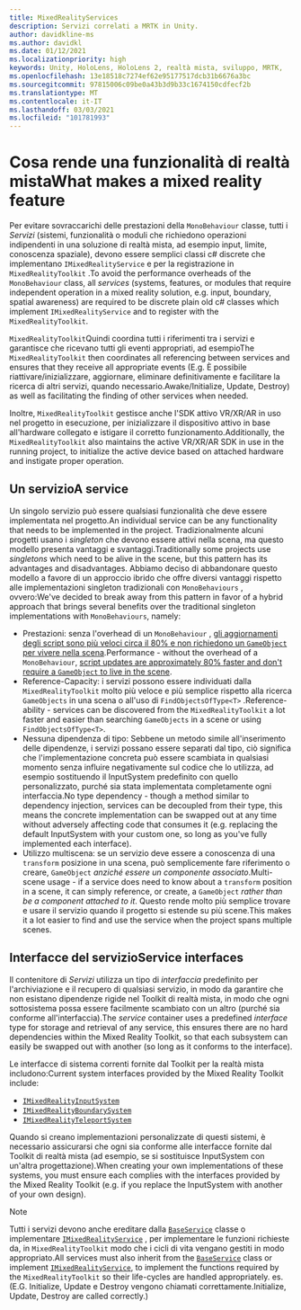 ```yaml
---
title: MixedRealityServices
description: Servizi correlati a MRTK in Unity.
author: davidkline-ms
ms.author: davidkl
ms.date: 01/12/2021
ms.localizationpriority: high
keywords: Unity, HoloLens, HoloLens 2, realtà mista, sviluppo, MRTK,
ms.openlocfilehash: 13e18518c7274ef62e95177517dcb31b6676a3bc
ms.sourcegitcommit: 97815006c09be0a43b3d9b33c1674150cdfecf2b
ms.translationtype: MT
ms.contentlocale: it-IT
ms.lasthandoff: 03/03/2021
ms.locfileid: "101781993"
---
```

# <a name="what-makes-a-mixed-reality-feature"></a><span data-ttu-id="17400-104">Cosa rende una funzionalità di realtà mista</span><span class="sxs-lookup"><span data-stu-id="17400-104">What makes a mixed reality feature</span></span>

<span data-ttu-id="17400-105">Per evitare sovraccarichi delle prestazioni della `MonoBehaviour` classe, tutti i *Servizi* (sistemi, funzionalità o moduli che richiedono operazioni indipendenti in una soluzione di realtà mista, ad esempio input, limite, conoscenza spaziale), devono essere semplici classi c# discrete che implementano `IMixedRealityService` e per la registrazione in `MixedRealityToolkit` .</span><span class="sxs-lookup"><span data-stu-id="17400-105">To avoid the performance overheads of the `MonoBehaviour` class, all *services* (systems, features, or modules that require independent operation in a mixed reality solution, e.g. input, boundary, spatial awareness) are required to be discrete plain old c# classes which implement `IMixedRealityService` and to register with the `MixedRealityToolkit`.</span></span>

<span data-ttu-id="17400-106">`MixedRealityToolkit`Quindi coordina tutti i riferimenti tra i servizi e garantisce che ricevano tutti gli eventi appropriati, ad esempio</span><span class="sxs-lookup"><span data-stu-id="17400-106">The `MixedRealityToolkit` then coordinates all referencing between services and ensures that they receive all appropriate events (E.g.</span></span> <span data-ttu-id="17400-107">È possibile riattivare/inizializzare, aggiornare, eliminare definitivamente e facilitare la ricerca di altri servizi, quando necessario.</span><span class="sxs-lookup"><span data-stu-id="17400-107">Awake/Initialize, Update, Destroy) as well as facilitating the finding of other services when needed.</span></span>

<span data-ttu-id="17400-108">Inoltre, `MixedRealityToolkit` gestisce anche l'SDK attivo VR/XR/AR in uso nel progetto in esecuzione, per inizializzare il dispositivo attivo in base all'hardware collegato e istigare il corretto funzionamento.</span><span class="sxs-lookup"><span data-stu-id="17400-108">Additionally, the `MixedRealityToolkit` also maintains the active VR/XR/AR SDK in use in the running project, to initialize the active device based on attached hardware and instigate proper operation.</span></span>

## <a name="a-service"></a><span data-ttu-id="17400-109">Un servizio</span><span class="sxs-lookup"><span data-stu-id="17400-109">A service</span></span>

<span data-ttu-id="17400-110">Un singolo servizio può essere qualsiasi funzionalità che deve essere implementata nel progetto.</span><span class="sxs-lookup"><span data-stu-id="17400-110">An individual service can be any functionality that needs to be implemented in the project.</span></span> <span data-ttu-id="17400-111">Tradizionalmente alcuni progetti usano i *singleton* che devono essere attivi nella scena, ma questo modello presenta vantaggi e svantaggi.</span><span class="sxs-lookup"><span data-stu-id="17400-111">Traditionally some projects use *singletons* which need to be alive in the scene, but this pattern has its advantages and disadvantages.</span></span> <span data-ttu-id="17400-112">Abbiamo deciso di abbandonare questo modello a favore di un approccio ibrido che offre diversi vantaggi rispetto alle implementazioni singleton tradizionali con `MonoBehaviours` , ovvero:</span><span class="sxs-lookup"><span data-stu-id="17400-112">We've decided to break away from this pattern in favor of a hybrid approach that brings several benefits over the traditional singleton implementations with `MonoBehaviours`, namely:</span></span>

* <span data-ttu-id="17400-113">Prestazioni: senza l'overhead di un `MonoBehaviour` , [gli aggiornamenti degli script sono più veloci circa il 80% e non richiedono un `GameObject` per vivere nella scena](https://blogs.unity3d.com/2015/12/23/1k-update-calls/).</span><span class="sxs-lookup"><span data-stu-id="17400-113">Performance - without the overhead of a `MonoBehaviour`, [script updates are approximately 80% faster and don't require a `GameObject` to live in the scene](https://blogs.unity3d.com/2015/12/23/1k-update-calls/).</span></span>
* <span data-ttu-id="17400-114">Reference-Capacity: i servizi possono essere individuati dalla `MixedRealityToolkit` molto più veloce e più semplice rispetto alla ricerca `GameObjects` in una scena o all'uso di `FindObjectsOfType<T>` .</span><span class="sxs-lookup"><span data-stu-id="17400-114">Reference-ability - services can be discovered from the `MixedRealityToolkit` a lot faster and easier than searching `GameObjects` in a scene or using `FindObjectsOfType<T>`.</span></span>
* <span data-ttu-id="17400-115">Nessuna dipendenza di tipo: Sebbene un metodo simile all'inserimento delle dipendenze, i servizi possano essere separati dal tipo, ciò significa che l'implementazione concreta può essere scambiata in qualsiasi momento senza influire negativamente sul codice che lo utilizza, ad esempio sostituendo il InputSystem predefinito con quello personalizzato, purché sia stata implementata completamente ogni interfaccia.</span><span class="sxs-lookup"><span data-stu-id="17400-115">No type dependency - though a method similar to dependency injection, services can be decoupled from their type, this means the concrete implementation can be swapped out at any time without adversely affecting code that consumes it (e.g. replacing the default InputSystem with your custom one, so long as you've fully implemented each interface).</span></span>
* <span data-ttu-id="17400-116">Utilizzo multiscena: se un servizio deve essere a conoscenza di una `transform` posizione in una scena, può semplicemente fare riferimento o creare, `GameObject` _anziché essere un componente associato_.</span><span class="sxs-lookup"><span data-stu-id="17400-116">Multi-scene usage - if a service does need to know about a `transform` position in a scene, it can simply reference, or create, a `GameObject` _rather than be a component attached to it_.</span></span> <span data-ttu-id="17400-117">Questo rende molto più semplice trovare e usare il servizio quando il progetto si estende su più scene.</span><span class="sxs-lookup"><span data-stu-id="17400-117">This makes it a lot easier to find and use the service when the project spans multiple scenes.</span></span>

## <a name="service-interfaces"></a><span data-ttu-id="17400-118">Interfacce del servizio</span><span class="sxs-lookup"><span data-stu-id="17400-118">Service interfaces</span></span>

<span data-ttu-id="17400-119">Il contenitore di *Servizi* utilizza un tipo di *interfaccia* predefinito per l'archiviazione e il recupero di qualsiasi servizio, in modo da garantire che non esistano dipendenze rigide nel Toolkit di realtà mista, in modo che ogni sottosistema possa essere facilmente scambiato con un altro (purché sia conforme all'interfaccia).</span><span class="sxs-lookup"><span data-stu-id="17400-119">The *service* container uses a predefined *interface* type for storage and retrieval of any service, this ensures there are no hard dependencies within the Mixed Reality Toolkit, so that each subsystem can easily be swapped out with another (so long as it conforms to the interface).</span></span>

<span data-ttu-id="17400-120">Le interfacce di sistema correnti fornite dal Toolkit per la realtà mista includono:</span><span class="sxs-lookup"><span data-stu-id="17400-120">Current system interfaces provided by the Mixed Reality Toolkit include:</span></span>

* [`IMixedRealityInputSystem`](xref:Microsoft.MixedReality.Toolkit.Input.IMixedRealityInputSystem)
* [`IMixedRealityBoundarySystem`](xref:Microsoft.MixedReality.Toolkit.Boundary.IMixedRealityBoundarySystem)
* [`IMixedRealityTeleportSystem`](xref:Microsoft.MixedReality.Toolkit.Teleport.IMixedRealityTeleportSystem)

<span data-ttu-id="17400-121">Quando si creano implementazioni personalizzate di questi sistemi, è necessario assicurarsi che ogni sia conforme alle interfacce fornite dal Toolkit di realtà mista (ad esempio, se si sostituisce InputSystem con un'altra progettazione).</span><span class="sxs-lookup"><span data-stu-id="17400-121">When creating your own implementations of these systems, you must ensure each complies with the interfaces provided by the Mixed Reality Toolkit (e.g. if you replace the InputSystem with another of your own design).</span></span>

> [!NOTE]
> <span data-ttu-id="17400-122">Tutti i servizi devono anche ereditare dalla [`BaseService`](xref:Microsoft.MixedReality.Toolkit.BaseService) classe o implementare [`IMixedRealityService`](xref:Microsoft.MixedReality.Toolkit.IMixedRealityService) , per implementare le funzioni richieste da, in `MixedRealityToolkit` modo che i cicli di vita vengano gestiti in modo appropriato.</span><span class="sxs-lookup"><span data-stu-id="17400-122">All services must also inherit from the [`BaseService`](xref:Microsoft.MixedReality.Toolkit.BaseService) class or implement [`IMixedRealityService`](xref:Microsoft.MixedReality.Toolkit.IMixedRealityService), to implement the functions required by the `MixedRealityToolkit` so their life-cycles are handled appropriately.</span></span> <span data-ttu-id="17400-123">es.</span><span class="sxs-lookup"><span data-stu-id="17400-123">(E.G.</span></span> <span data-ttu-id="17400-124">Initialize, Update e Destroy vengono chiamati correttamente.</span><span class="sxs-lookup"><span data-stu-id="17400-124">Initialize, Update, Destroy are called correctly.)</span></span>
